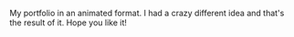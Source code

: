 My portfolio in an animated format. I had a crazy different idea and that's the result of it. Hope you like it!

